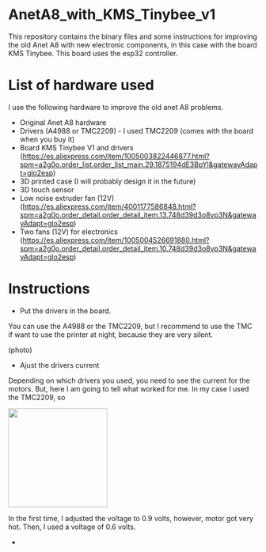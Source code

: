 # AnetA8_with_KMS_Tinybee_v1
This repository contains the binary files and some instructions for improving the old Anet A8 with new electronic components, in this case with the board KMS Tinybee. This board uses the esp32 controller.

# List of hardware used
I use the following hardware to improve the old anet A8 problems.

* Original Anet A8 hardware 
* Drivers (A4988 or TMC2209) - I used TMC2209 (comes with the board when you buy it)
* Board KMS Tinybee V1 and drivers (https://es.aliexpress.com/item/1005003822446877.html?spm=a2g0o.order_list.order_list_main.29.1875194dE3BpYl&gatewayAdapt=glo2esp)
* 3D printed case (I will probably design it in the future)
* 3D touch sensor 
* Low noise extruder fan (12V) (https://es.aliexpress.com/item/4001177586848.html?spm=a2g0o.order_detail.order_detail_item.13.748d39d3o8vp3N&gatewayAdapt=glo2esp)
* Two fans (12V) for electronics (https://es.aliexpress.com/item/1005004526691880.html?spm=a2g0o.order_detail.order_detail_item.10.748d39d3o8vp3N&gatewayAdapt=glo2esp)

# Instructions

* Put the drivers in the board.
  
You can use the A4988 or the TMC2209, but I recommend to use the TMC if want to use the printer at night, because they are very silent.

(photo)

* Ajust the drivers current

Depending on which drivers you used, you need to see the current for the motors. But, here I am going to tell what worked for me.
In my case I used the TMC2209, so 

<img height="200px" src="https://wiki.fysetc.com/images/2209%E6%B5%8Bvref.png">

In the first time, I adjusted the voltage to 0.9 volts, however, motor got very hot. Then, I used a voltage of 0.6 volts.

* 


